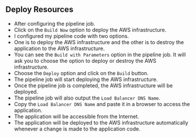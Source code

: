 ## Deploy Resources

- After configuring the pipeline job.
- Click on the `Build Now` option to deploy the AWS infrastructure.
- I configured my pipeline code with two options.
- One is to deploy the AWS infrastructure and the other is to destroy the application to the AWS infrastructure.
- You can see the `Build with Parameters` option in the pipeline job. It will ask you to choose the option to deploy or destroy the AWS infrastructure.
- Choose the `Deploy` option and click on the `Build` button.
- The pipeline job will start deploying the AWS infrastructure.
- Once the pipeline job is completed, the AWS infrastructure will be deployed.
- The pipeline job will also output the `Load Balancer DNS Name`.
- Copy the `Load Balancer DNS Name` and paste it in a browser to access the application.
- The application will be accessible from the Internet.
- The application will be deployed to the AWS infrastructure automatically whenever a change is made to the application code.
